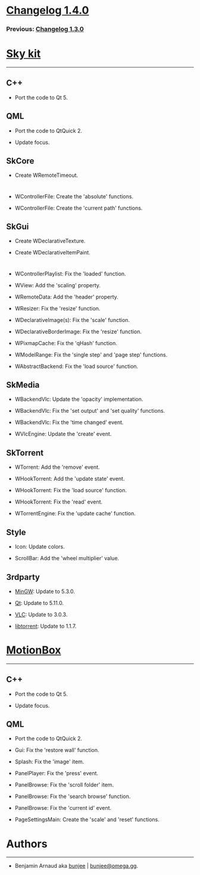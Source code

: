 # [Changelog 1.4.0](http://omega.gg/MotionBox/changes/1.4.0.html)

### Previous: [Changelog 1.3.0](1.3.0.html)

# [Sky kit](http://omega.gg/Sky)
---

## C++

- Port the code to Qt 5.


## QML

- Port the code to QtQuick 2.

- Update focus.


## SkCore

- Create WRemoteTimeout.

#

- WControllerFile: Create the 'absolute' functions.

- WControllerFile: Create the 'current path' functions.


## SkGui

- Create WDeclarativeTexture.

- Create WDeclarativeItemPaint.

#

- WControllerPlaylist: Fix the 'loaded' function.

- WView: Add the 'scaling' property.

- WRemoteData: Add the 'header' property.

- WResizer: Fix the 'resize' function.

- WDeclarativeImage(s): Fix the 'scale' function.

- WDeclarativeBorderImage: Fix the 'resize' function.

- WPixmapCache: Fix the 'qHash' function.

- WModelRange: Fix the 'single step' and 'page step' functions.

- WAbstractBackend: Fix the 'load source' function.


## SkMedia

- WBackendVlc: Update the 'opacity' implementation.

- WBackendVlc: Fix the 'set output' and 'set quality' functions.

- WBackendVlc: Fix the 'time changed' event.

- WVlcEngine: Update the 'create' event.


## SkTorrent

- WTorrent: Add the 'remove' event.

- WHookTorrent: Add the 'update state' event.

- WHookTorrent: Fix the 'load source' function.

- WHookTorrent: Fix the 'read' event.

- WTorrentEngine: Fix the 'update cache' function.


## Style

- Icon: Update colors.

- ScrollBar: Add the 'wheel multiplier' value.


## 3rdparty

- [MinGW](https://sourceforge.net/projects/mingw): Update to 5.3.0.

- [Qt](http://download.qt.io/official_releases/qt): Update to 5.11.0.

- [VLC](http://github.com/videolan/vlc): Update to 3.0.3.

- [libtorrent](http://github.com/arvidn/libtorrent): Update to 1.1.7.


# [MotionBox](http://omega.gg/MotionBox)
---

## C++

- Port the code to Qt 5.

- Update focus.


## QML

- Port the code to QtQuick 2.

- Gui: Fix the 'restore wall' function.

- Splash: Fix the 'image' item.

- PanelPlayer: Fix the 'press' event.

- PanelBrowse: Fix the 'scroll folder' item.

- PanelBrowse: Fix the 'search browse' function.

- PanelBrowse: Fix the 'current id' event.

- PageSettingsMain: Create the 'scale' and 'reset' functions.


# Authors
---

- Benjamin Arnaud aka [bunjee](http://bunjee.me) | <bunjee@omega.gg>.

